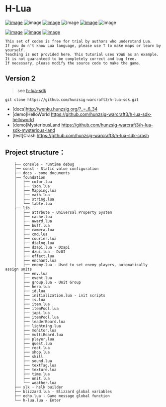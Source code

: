 # H-Lua

[![image](https://img.shields.io/badge/english-EN_US-blue.svg)](https://github.com/hunzsig-warcraft3/h-lua/blob/main/README_EN-US.md)
![image](https://img.shields.io/badge/license-MIT-blue.svg)
[![image](https://img.shields.io/badge/doc-document-blue.svg)](http://wenku.hunzsig.org/?_=_6_34)
![image](https://img.shields.io/badge/version-2-blue.svg)
[![image](https://img.shields.io/badge/author-hunzsig-red.svg)](https://www.hunzsig.com)
![image](https://img.shields.io/badge/email-mzyhaohaoren@qq.com-green.svg)

[![image](https://img.shields.io/badge/demo-HelloWorld-orange.svg)](https://github.com/hunzsig-warcraft3/h-lua-sdk-helloworld)
[![image](https://img.shields.io/badge/demo-MysteriousLand-orange.svg)](https://github.com/hunzsig-warcraft3/h-lua-sdk-mysterious-land)
[![image](https://img.shields.io/badge/test-Crash-lightgrey.svg)](https://github.com/hunzsig-warcraft3/h-lua-sdk-crash)

```
This set of codes is free for trial by authors who understand Lua.
If you do n’t know Lua language, please use T to make maps or learn by yourself.
Teaching is not provided here. This tutorial uses YDWE as an example.
It is not guaranteed to be completely correct and bug free.
If necessary, please modify the source code to make the game.
```

## Version 2
> see [h-lua-sdk](https://github.com/hunzsig-warcraft3/h-lua-sdk)
```
git clone https://github.com/hunzsig-warcraft3/h-lua-sdk.git
```

 * [docs]http://wenku.hunzsig.org/?_=_6_34
 * [demo]HelloWorld https://github.com/hunzsig-warcraft3/h-lua-sdk-helloworld
 * [demo]MysteriousLand https://github.com/hunzsig-warcraft3/h-lua-sdk-mysterious-land
 * [test]Crash https://github.com/hunzsig-warcraft3/h-lua-sdk-crash

## Project structure：
```
    ├── console - runtime debug
    │── const - Static value configuration
    ├── docs - some documents
    │── foundation
    │   ├── color.lua
    │   ├── json.lua
    │   ├── Mapping.lua
    │   ├── math.lua
    │   ├── string.lua
    │   └── table.lua
    ├── lib
    │   ├── attrbute - Universal Property System
    │   ├── cache.lua
    │   ├── award.lua
    │   ├── buff.lua
    │   ├── camera.lua
    │   ├── cmd.lua
    │   ├── courier.lua
    │   ├── dialog.lua
    │   ├── dzapi.lua - Dzapi
    │   ├── dzui.lua - DzUI
    │   ├── effect.lua
    │   ├── enchant.lua
    │   ├── enemy.lua - Used to set enemy players, automatically assign units
    │   ├── env.lua
    │   ├── event.lua
    │   ├── group.lua - Unit Group
    │   ├── hero.lua
    │   ├── id.lua
    │   ├── initialization.lua - init scripts
    │   ├── is.lua
    │   ├── item.lua
    │   ├── itemPool.lua
    │   ├── japi.lua
    │   ├── itemPool.lua
    │   ├── leaderBoard.lua
    │   ├── lightning.lua
    │   ├── monitor.lua
    │   ├── multiBoard.lua
    │   ├── player.lua
    │   ├── quest.lua
    │   ├── rect.lua
    │   ├── shop.lua
    │   ├── skill
    │   ├── sound.lua
    │   ├── textTag.lua
    │   ├── texture.lua
    │   ├── time.lua
    │   ├── unit.lua
    │   └── weather.lua
    ├── slk - hslk builder
    ├── blizzard.lua - Blizzard global variables
    ├── echo.lua - Game message global function
    └── h-lua.lua - Enter
```

